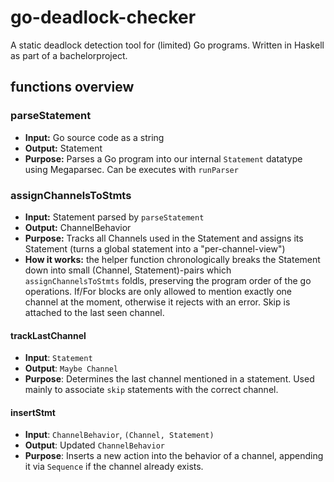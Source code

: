 # go-deadlock-checker
A static deadlock detection tool for (limited) Go programs. Written in Haskell as part of a bachelorproject.

## functions overview

### parseStatement
- **Input:** Go source code as a string
- **Output:** Statement
- **Purpose:** Parses a Go program into our internal `Statement` datatype using Megaparsec. Can be executes with `runParser`
  
### assignChannelsToStmts
- **Input:** Statement parsed by `parseStatement`
- **Output:** ChannelBehavior 
- **Purpose:** Tracks all Channels used in the Statement and assigns its Statement (turns a global statement into a "per-channel-view")
- **How it works:** the helper function chronologically breaks the Statement down into small (Channel, Statement)-pairs 
  which `assignChannelsToStmts` foldls, preserving the program order of the go operations.
  If/For blocks are only allowed to mention exactly one channel at the moment, otherwise it rejects with an error. Skip is attached to the
  last seen channel.

#### trackLastChannel
- **Input**: `Statement`
- **Output**: `Maybe Channel`
- **Purpose**: Determines the last channel mentioned in a statement. Used mainly to associate `skip` statements with the correct channel.

#### insertStmt
- **Input**: `ChannelBehavior`, `(Channel, Statement)`
- **Output**: Updated `ChannelBehavior`
- **Purpose**: Inserts a new action into the behavior of a channel, appending it via `Sequence` if the channel already exists.

